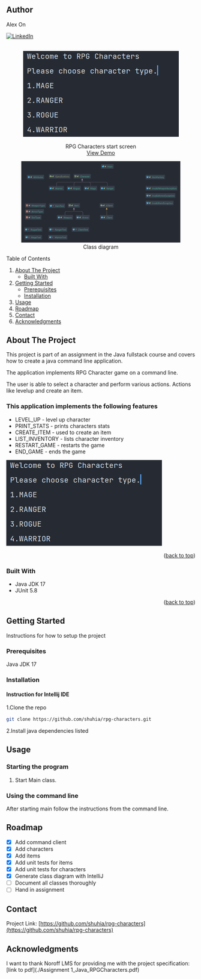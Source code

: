 ## Author

Alex On

<div id="top"></div>
<!--
*** Thanks for checking out the Best-README-Template. If you have a suggestion
*** that would make this better, please fork the repo and create a pull request
*** or simply open an issue with the tag "enhancement".
*** Don't forget to give the project a star!
*** Thanks again! Now go create something AMAZING! :D
-->



<!-- PROJECT SHIELDS -->
<!--
*** I'm using markdown "reference style" links for readability.
*** Reference links are enclosed in brackets [ ] instead of parentheses ( ).
*** See the bottom of this document for the declaration of the reference variables
*** for contributors-url, forks-url, etc. This is an optional, concise syntax you may use.
*** https://www.markdownguide.org/basic-syntax/#reference-style-links
-->

[![LinkedIn][linkedin-shield]][linkedin-url]



<!-- PROJECT LOGO -->
<br />
<div align="center">
  <a href="https://github.com/othneildrew/Best-README-Template">
    <img src="rpg-characters-main-menu.PNG" alt="Logo">
  </a>


  <p align="center">
    RPG Characters start screen
    <br />
    <a href="">View Demo</a>
  </p>
</div>

<figure>
<img src="./class-diagram.png" alt="Class diagram" />
<figcaption style="text-align:center">
Class diagram 
</figcaption>
</figure>


<!-- TABLE OF CONTENTS -->

  <summary>Table of Contents</summary>
  <ol>
    <li>
      <a href="#about-the-project">About The Project</a>
      <ul>
        <li><a href="#built-with">Built With</a></li>
      </ul>
    </li>
    <li>
      <a href="#getting-started">Getting Started</a>
      <ul>
        <li><a href="#prerequisites">Prerequisites</a></li>
        <li><a href="#installation">Installation</a></li>
      </ul>
    </li>
    <li><a href="#usage">Usage</a></li>
    <li><a href="#roadmap">Roadmap</a></li>
    <li><a href="#contact">Contact</a></li>
    <li><a href="#acknowledgments">Acknowledgments</a></li>
  </ol>




<!-- ABOUT THE PROJECT -->

## About The Project

This project is part of an assignment in the Java fullstack course and covers how to create a java command line
application.

The application implements RPG Character game on a command line.

The user is able to select a character and perform various actions. Actions like levelup and create an item.

### This application implements the following features

* LEVEL_UP - level up character
* PRINT_STATS - prints characters stats
* CREATE_ITEM - used to create an item
* LIST_INVENTORY - lists character inventory
* RESTART_GAME - restarts the game
* END_GAME - ends the game

[![Product Name Screen Shot][product-screenshot]](https://github.com/shuhia/rpg-characters)




<p align="right">(<a href="#top">back to top</a>)</p>

### Built With

* Java JDK 17
* JUnit 5.8

<p align="right">(<a href="#top">back to top</a>)</p>



<!-- GETTING STARTED -->

## Getting Started

Instructions for how to setup the project

### Prerequisites

Java JDK 17

### Installation

#### Instruction for Intellij IDE

1.Clone the repo

   ```sh
   git clone https://github.com/shuhia/rpg-characters.git
   ```

2.Install java dependencies listed




<!-- USAGE EXAMPLES -->

## Usage

### Starting the program

1. Start Main class.

### Using the command line

After starting main follow the instructions from the command line.




<!-- ROADMAP -->

## Roadmap

- [x] Add command client
- [x] Add characters
- [x] Add items
- [x] Add unit tests for items
- [x] Add unit tests for characters
- [x] Generate class diagram with IntelliJ
- [ ] Document all classes thoroughly
- [ ] Hand in assignment

<!-- CONTACT -->

## Contact

Project Link: [https://github.com/shuhia/rpg-characters](https://github.com/shuhia/rpg-characters)

<!-- ACKNOWLEDGMENTS -->

## Acknowledgments

I want to thank Noroff LMS for providing me with the project
specification: [link to pdf](./Assignment 1_Java_RPGCharacters.pdf)

<!-- MARKDOWN LINKS & IMAGES -->
<!-- https://www.markdownguide.org/basic-syntax/#reference-style-links -->

[linkedin-shield]: https://img.shields.io/badge/-LinkedIn-black.svg?style=for-the-badge&logo=linkedin&colorB=555

[linkedin-url]: https://www.linkedin.com/in/alex-on-0a08b8107/

[product-screenshot]: rpg-characters-main-menu.PNG